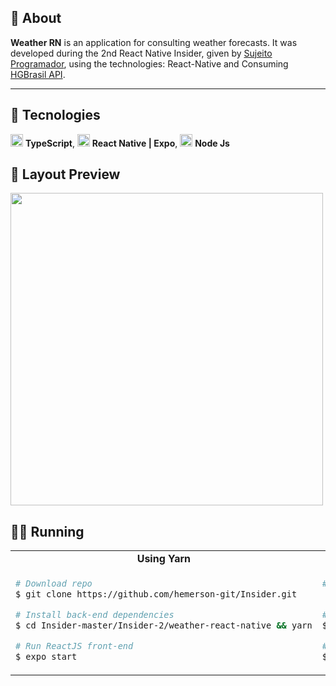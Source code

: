 ## 🎉 About

**Weather RN** is an application for consulting weather forecasts.
It was developed during the 2nd React Native Insider, given by [Sujeito Programador](https://instagram.com/sujeitoprogramador), using the technologies: React-Native and Consuming [HGBrasil API](https://hgbrasil.com).

<hr />

## 🔌 Tecnologies

<img src="https://i.ibb.co/PZ2XZgr/ts.png" width="20"/> <b>TypeScript</b>,
<img src="https://i.ibb.co/4RHMmLQ/react.png" width="20"/> <b>React Native | Expo</b>,
<img src="https://i.ibb.co/vVxmyN2/node.png" width="20"/> <b>Node Js</b>

## 🎨 Layout Preview
<img src='./.github/animation.gif' height="500px"/>

## 👨‍💻 Running

<table style="width:100%;">
<tr>
  <td align="center"> <strong>Using Yarn</strong> </td> 
  <td align="center"> <strong>Using npm</strong> </td>
</tr>

<tr>
  <td>

  ```bash
  # Download repo
  $ git clone https://github.com/hemerson-git/Insider.git
  
  # Install back-end dependencies
  $ cd Insider-master/Insider-2/weather-react-native && yarn

  # Run ReactJS front-end
  $ expo start
  ```
  </td>
<td>


```bash
# Download repo
  $ git clone https://github.com/hemerson-git/Insider.git

# Install back-end dependecies
$ cd Insider-master/Insider-2/weather-react-native && npm install

# Run ReactJS front-end
$ expo start
```


</td>
</table>
